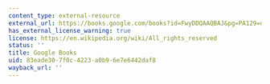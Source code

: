 ```yaml
---
content_type: external-resource
external_url: https://books.google.com/books?id=FwyDDQAAQBAJ&pg=PA129=onepage#v=onepage&q&f=false
has_external_license_warning: true
license: https://en.wikipedia.org/wiki/All_rights_reserved
status: ''
title: Google Books
uid: 83eade30-7f0c-4223-a0b9-6e7e6442daf8
wayback_url: ''
---
```

